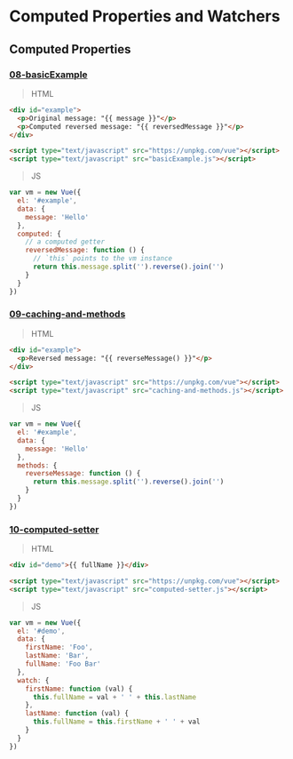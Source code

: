 # Computed Properties and Watchers

## Computed Properties

### [08-basicExample](https://github.com/hunterliu1003/myfirstVue/tree/master/example/02-computed-properties-and-watchers/08-basicExample)

>HTML
```html
<div id="example">
  <p>Original message: "{{ message }}"</p>
  <p>Computed reversed message: "{{ reversedMessage }}"</p>
</div>

<script type="text/javascript" src="https://unpkg.com/vue"></script>
<script type="text/javascript" src="basicExample.js"></script>
```

>JS
```javascript
var vm = new Vue({
  el: '#example',
  data: {
    message: 'Hello'
  },
  computed: {
    // a computed getter
    reversedMessage: function () {
      // `this` points to the vm instance
      return this.message.split('').reverse().join('')
    }
  }
})
```

### [09-caching-and-methods](https://github.com/hunterliu1003/myfirstVue/tree/master/example/02-computed-properties-and-watchers/09-caching-and-methods)

>HTML
```html
<div id="example">
  <p>Reversed message: "{{ reverseMessage() }}"</p>
</div>

<script type="text/javascript" src="https://unpkg.com/vue"></script>
<script type="text/javascript" src="caching-and-methods.js"></script>
```

>JS
```javascript
var vm = new Vue({
  el: '#example',
  data: {
    message: 'Hello'
  },
  methods: {
    reverseMessage: function () {
      return this.message.split('').reverse().join('')
    }
  }
})
```

### [10-computed-setter](https://github.com/hunterliu1003/myfirstVue/tree/master/example/02-computed-properties-and-watchers/10-computed-setter)

>HTML
```html
<div id="demo">{{ fullName }}</div>

<script type="text/javascript" src="https://unpkg.com/vue"></script>
<script type="text/javascript" src="computed-setter.js"></script>
```

>JS
```javascript
var vm = new Vue({
  el: '#demo',
  data: {
    firstName: 'Foo',
    lastName: 'Bar',
    fullName: 'Foo Bar'
  },
  watch: {
    firstName: function (val) {
      this.fullName = val + ' ' + this.lastName
    },
    lastName: function (val) {
      this.fullName = this.firstName + ' ' + val
    }
  }
})
```
